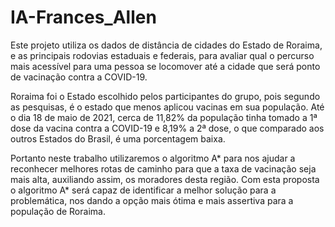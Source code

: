 # IA-Frances_Allen

Este projeto utiliza os dados de distância de cidades do Estado de Roraima, e as principais rodovias estaduais e federais, para avaliar qual o percurso mais acessível para uma pessoa se locomover até a cidade que será ponto de vacinação contra a COVID-19. 

Roraima foi o Estado escolhido pelos participantes do grupo, pois segundo  as pesquisas, é o estado que menos aplicou vacinas em sua população. Até o dia 18 de maio de 2021, cerca de 11,82% da população tinha tomado a 1ª dose da vacina contra a COVID-19 e 8,19% a 2ª dose, o que comparado aos outros Estados do Brasil, é uma porcentagem baixa.

Portanto neste trabalho utilizaremos o algoritmo A* para nos ajudar a reconhecer melhores rotas de caminho para que a taxa de vacinação seja mais alta, auxiliando assim, os moradores desta região. Com esta proposta o algoritmo A* será capaz de identificar a melhor solução para a problemática, nos dando a opção mais ótima e mais assertiva para a população de Roraima.

